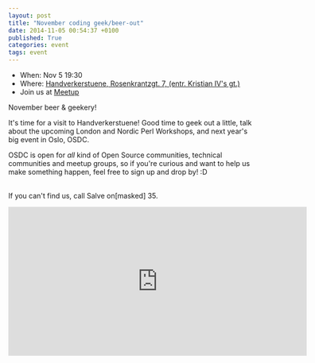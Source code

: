 ```yaml
---
layout: post
title: "November coding geek/beer-out"
date: 2014-11-05 00:54:37 +0100
published: True
categories: event
tags: event
---
```


* When: Nov 5 19:30
* Where: [Handverkerstuene, Rosenkrantzgt. 7,  (entr. Kristian IV's gt.)](https://maps.google.com/maps?f=q&hl=en&q=Rosenkrantzgt.+7%2C++%28entr.+Kristian+IV%27s+gt.%29%2C+Oslo%2C+no)
* Join us at [Meetup](https://www.meetup.com/Oslo-pm/events/217674462/)

November beer &amp; geekery!

It&#39;s time for a visit to Handverkerstuene! Good time to geek out a little, talk about the upcoming London and Nordic Perl Workshops, and next year&#39;s big event in Oslo, OSDC.

OSDC is open for *all* kind of Open Source communities, technical communities and meetup groups, so if you&#39;re curious and want to help us make something happen, feel free to sign up and drop by! :D

<br>If you can&#39;t find us, call Salve on[masked] 35.

<iframe class="google-maps" src="https://www.google.com/maps/embed/v1/place?q=q=Rosenkrantzgt.+7%2C++%28entr.+Kristian+IV%27s+gt.%29%2C+Oslo%2C+no&key=AIzaSyASIjsQVcDWLnkdszZ-yw13Qcs-iFk8Q4Y" width="600" height="300" frameborder="0" allowfullscreen></iframe>
